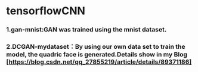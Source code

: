 # tensorflowCNN
### 1.gan-mnist:GAN was trained using the mnist dataset.
### 2.DCGAN-mydataset：By using our own data set to train the model, the quadric face is generated.Details show in my Blog [https://blog.csdn.net/qq_27855219/article/details/89371186]

